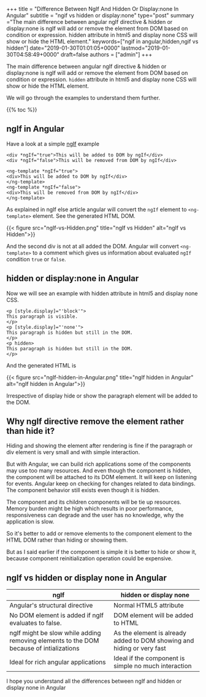 +++
title = "Difference Between NgIf And Hidden Or Display:none In Angular"
subtitle = "ngif vs hidden or display:none"
type="post"
summary ="The main difference between angular ngIf directive &amp; hidden or display:none is ngIf will add or remove the element from DOM based on condition or expression. hidden attribute in html5 and display none CSS will show or hide the HTML element."
keywords=["ngif in angular,hidden,ngif vs hidden"]
date="2019-01-30T01:01:05+0000"
lastmod="2019-01-30T04:58:49+0000"
draft=false
authors = ["admin"]
+++


The main difference between angular ngIf directive & hidden or display:none is ngIf will add or remove the element from DOM based on condition or expression. `hidden` attribute in html5 and display none CSS will show or hide the HTML element.

We will go through the examples to understand them further.

{{% toc %}}

## ngIf in Angular

Have a look at a simple <a href="https://www.angularjswiki.com/angular/understanding-angulars-ngif-else-then-with-examples/" target="_blank" rel="noopener">ngIf<a> example

```
<div *ngIf="true">This will be added to DOM by ngIf</div>
<div *ngIf="false">This will be removed from DOM by ngIf</div>

<ng-template *ngIf="true">
<div>This will be added to DOM by ngIf</div>
</ng-template>
<ng-template *ngIf="false">
<div>This will be removed from DOM by ngIf</div>
</ng-template>
```
  
As explained in ngIf else article angular will convert the `ngIf` element to `<ng-template>` element. See the generated HTML DOM.

{{< figure src="ngIf-vs-Hidden.png" title="ngIf vs Hidden" alt="ngIf vs Hidden">}} 

And the second div is not at all added the DOM. Angular will convert `<ng-template>` to a comment which gives us information about evaluated `ngIf` condition `true` or `false`.

## hidden or display:none in Angular

Now we will see an example with hidden attribute in html5 and display none CSS.
  
```
<p [style.display]="'block'">
This paragraph is visible.
</p>
<p [style.display]="'none'">
This paragraph is hidden but still in the DOM.
</p>
<p hidden>
This paragraph is hidden but still in the DOM.
</p>
```
And the generated HTML is

{{< figure src="ngIf-hidden-in-Angular.png" title="ngIf hidden in Angular" alt="ngIf hidden in Angular">}} 

Irrespective of display hide or show the paragraph element will be added to the DOM.
    
## Why ngIf directive remove the element rather than hide it?

Hiding and showing the element after rendering is fine if the paragraph or div element is very small and with simple interaction.

But with Angular, we can build rich applications some of the components may use too many resources. And even though the component is hidden, the component will be attached to its DOM element. It will keep on listening for events. Angular keep on checking for changes related to data bindings. The component behavior still exists even though it is hidden.
      
The component and its children components will be tie up resources. Memory burden might be high which results in poor performance, responsiveness can degrade and the user has no knowledge, why the application is slow.

So it's better to add or remove elements to the component element to the HTML DOM rather than hiding or showing them.

But as I said earlier if the component is simple it is better to hide or show it, because component reinitialization operation could be expensive.
    
## ngIf vs hidden or display none in Angular

<div class="table-responsive">
<table class="table">
	<thead>
		<tr>
			<th>ngIf</th>
			<th>hidden or display none</th>
		</tr>
	</thead>
	<tbody>
		<tr>
			<td>Angular's structural directive</td>
			<td>Normal HTML5 attribute</td>
		</tr>
		<tr>
			<td>No DOM element is added if ngIf evaluates to false.</td>
			<td>DOM element will be added to HTML</td>
		</tr>
		<tr>
			<td>ngIf might be slow while adding removing elements to the DOM because of intializations</td>
			<td>As the element is already added to DOM showing and hiding or very fast</td>
		</tr>
		<tr>
			<td>Ideal for rich angular  applications</td>
			<td>Ideal if the component is simple no much interaction</td>
		</tr>
	</tbody>
</table>
</div>

I hope you understand all the differences between ngIf and hidden or display none in Angular